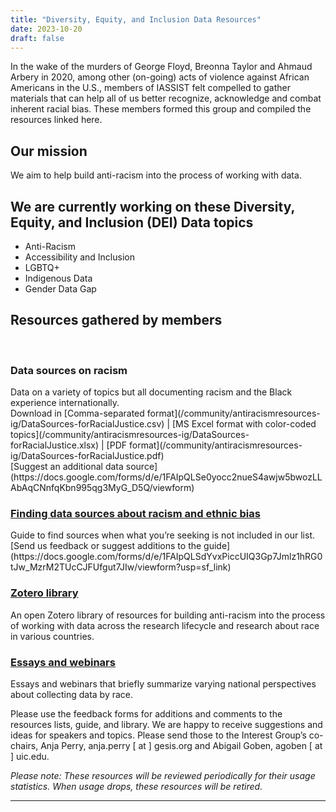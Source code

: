 ```yaml
---
title: "Diversity, Equity, and Inclusion Data Resources"
date: 2023-10-20
draft: false
---
```

In the wake of the murders of George Floyd, Breonna Taylor and Ahmaud Arbery in 2020, among other (on-going) acts of violence against African Americans in the U.S., members of IASSIST felt compelled to gather materials that can help all of us better recognize, acknowledge and combat inherent racial bias. These members formed this group and compiled the resources linked here.

## Our mission

We aim to help build anti-racism into the process of working with data.

## We are currently working on these Diversity, Equity, and Inclusion (DEI) Data topics

- Anti-Racism
- Accessibility and Inclusion
- LGBTQ+
- Indigenous Data
- Gender Data Gap

## Resources gathered by members

<br />
<div class="container">
  <div class="col-md-8">
   <div class="row">
<!--<div style="display:flex;align-items:top;margin:2em;">-->
<div class="col-md-6">
 <div class="box-simple">
 <div class="icon">
  <i class="fas fa-bell"></i>
 </div>
  <h3>Data sources on racism</h3>
   <p>Data on a variety of topics but all documenting racism and the Black experience internationally.<br />
	Download in [Comma-separated format](/community/antiracismresources-ig/DataSources-forRacialJustice.csv) | [MS Excel format with color-coded topics](/community/antiracismresources-ig/DataSources-forRacialJustice.xlsx) | [PDF format](/community/antiracismresources-ig/DataSources-forRacialJustice.pdf) <br />
	[Suggest an additional data source](https://docs.google.com/forms/d/e/1FAIpQLSe0yocc2nueS4awjw5bwozLLAbAqCNnfqKbn995qg3MyG_D5Q/viewform)</p>
 </div>
</div>

<div class="col-md-6">
 <div class="box-simple">
	 <a href="/community/antiracism-resources-guide/">
  <div class="icon">
   <i class="fas fa-book-open"></i>
  </div>
   <h3>Finding data sources about racism and ethnic bias</h3>
  </a>
  <p>Guide to find sources when what you’re seeking is not included in our list.<br />
	[Send us feedback or suggest additions to the guide](https://docs.google.com/forms/d/e/1FAIpQLSdYvxPiccUIQ3Gp7Jmlz1hRG0tJw_MzrM2TUcCJFUfgut7JIw/viewform?usp=sf_link)</p>								
 </div>
</div>
<!--</div>-->

  </div>
 </div>
</div>

<div class="container">
  <div class="col-md-8">
   <div class="row">
<!--<div style="display:flex;align-items:top;margin:2em;">-->
<div class="col-md-6">
 <div class="box-simple">
	 <a href="https://www.zotero.org/groups/4892474/iassist_anti-racism_resources_interest_group/items">
 <div class="icon">
  <i class="fas fa-bell"></i>
 </div>
  <h3>Zotero library</h3>
  </a>
  <p>An open Zotero library of resources for building anti-racism into the process of working with data across the research lifecycle and research about race in various countries.</p>
 </div>
</div>

<div class="col-md-6">
 <div class="box-simple">
	 <a href="/community/antiracismresources-ig/essays">
  <div class="icon">
   <i class="fas fa-book-open"></i>
  </div>
   <h3>Essays and webinars</h3>
  </a>
  <p>Essays and webinars that briefly summarize varying national perspectives about collecting data by race.</p>						
 </div>
</div>
<!--</div>-->

  </div>
 </div>
</div>


Please use the feedback forms for additions and comments to the resources lists, guide, and library. We are happy to receive suggestions and ideas for speakers and topics. Please send those to the Interest Group’s co-chairs, Anja Perry, anja.perry [ at ] gesis.org and Abigail Goben, agoben [ at ] uic.edu.

*Please note:  These resources will be reviewed periodically for their usage statistics.  When usage drops, these resources will be retired.*

---

